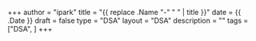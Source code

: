 +++
author = "ipark"
title = "{{ replace .Name "-" " " | title }}"
date =  {{ .Date }}
draft =  false
type = "DSA"
layout = "DSA"
description = ""
tags = ["DSA",
]
+++
